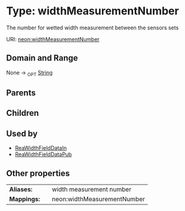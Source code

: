 
# Type: widthMeasurementNumber


The number for wetted width measurement between the sensors sets

URI: [neon:widthMeasurementNumber](https://data.neonscience.org/widthMeasurementNumber)


## Domain and Range

None ->  <sub>OPT</sub> [String](types/String.md)

## Parents


## Children


## Used by

 * [ReaWidthFieldDataIn](ReaWidthFieldDataIn.md)
 * [ReaWidthFieldDataPub](ReaWidthFieldDataPub.md)

## Other properties

|  |  |  |
| --- | --- | --- |
| **Aliases:** | | width measurement number |
| **Mappings:** | | neon:widthMeasurementNumber |

